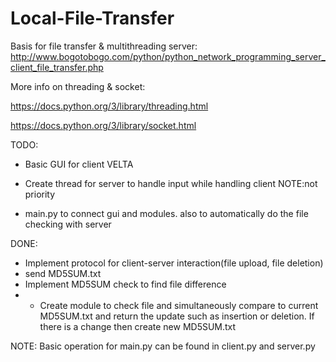 # Local-File-Transfer 

Basis for file transfer & multithreading server:
http://www.bogotobogo.com/python/python_network_programming_server_client_file_transfer.php

More info on threading & socket: 

https://docs.python.org/3/library/threading.html 

https://docs.python.org/3/library/socket.html

TODO:
- Basic GUI for client VELTA

- Create thread for server to handle input while handling client NOTE:not priority
- main.py to connect gui and modules. also to automatically do the file checking with server

DONE:
- Implement protocol for client-server interaction(file upload, file deletion)
- send MD5SUM.txt
- Implement MD5SUM check to find file difference
- - Create module to check file and simultaneously compare to current MD5SUM.txt and return the update such as insertion or deletion. If there is a change then create new MD5SUM.txt 

NOTE: Basic operation for main.py can be found in client.py and server.py
